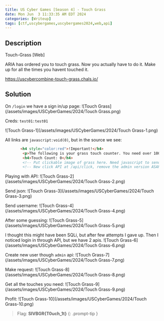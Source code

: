 ```yaml
---
title: US Cyber Games [Season 4] - Touch Grass
date: Mon Jun  3 11:33:35 AM EDT 2024
categories: [Writeup]
tags: [ctf,uscybergames,uscybergames2024,web,api]
---
```


## Description

Touch-Grass [Web]

ARIA has ordered you to touch grass. Now you actually have to do it. Make up for all the times you havent touched it.

https://uscybercombine-touch-grass.chals.io/

## Solution

On `/login` we have a sign in/up page:
![Touch Grass](/assets/images/USCyberGames/2024/Touch Grass.png)

Creds: `test01:test01`

![Touch Grass-1](/assets/images/USCyberGames/2024/Touch Grass-1.png)  

All links are `javascript:void(0)`, but in the source we see:
```html
       <h4 style="color:red">!Important!</h4>
        <p>The following is your grass touch counter. You need over 100000 to successfully make up for the times you havent touched grass.</p>
        <h4>Touch Count: 0</h4>
        <!-- Put clickable image of grass here. Need javascript to send POST when clicked-->
        <!-- New click API at /api/click, remove the admin version ASAP -->
```

Playing with API:
![Touch Grass-2](/assets/images/USCyberGames/2024/Touch Grass-2.png)  

Send json:
![Touch Grass-3](/assets/images/USCyberGames/2024/Touch Grass-3.png)  

Send username:
![Touch Grass-4](/assets/images/USCyberGames/2024/Touch Grass-4.png)  

After some guessing:
![Touch Grass-5](/assets/images/USCyberGames/2024/Touch Grass-5.png)  

I thought this might have been SQLi, but after few attempts I gave up. Then I noticed login in through API, but we have 2 apis.
![Touch Grass-6](/assets/images/USCyberGames/2024/Touch Grass-6.png)  

Create new user though `admin` api:
![Touch Grass-7](/assets/images/USCyberGames/2024/Touch Grass-7.png)  

Make request:
![Touch Grass-8](/assets/images/USCyberGames/2024/Touch Grass-8.png)  

Get all the touches you need:
![Touch Grass-9](/assets/images/USCyberGames/2024/Touch Grass-9.png)  

Profit:
![Touch Grass-10](/assets/images/USCyberGames/2024/Touch Grass-10.png)

> Flag: **SIVBGR{T0uch_1t}**
{: .prompt-tip }
